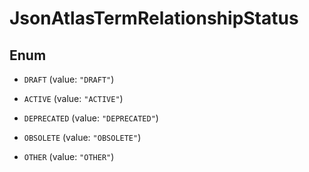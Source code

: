 

# JsonAtlasTermRelationshipStatus

## Enum


* `DRAFT` (value: `"DRAFT"`)

* `ACTIVE` (value: `"ACTIVE"`)

* `DEPRECATED` (value: `"DEPRECATED"`)

* `OBSOLETE` (value: `"OBSOLETE"`)

* `OTHER` (value: `"OTHER"`)



